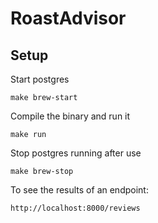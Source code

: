 # RoastAdvisor

## Setup

Start postgres

```
make brew-start
```

Compile the binary and run it

```
make run
```

Stop postgres running after use

```
make brew-stop
```

To see the results of an endpoint:

```
http://localhost:8000/reviews
```
